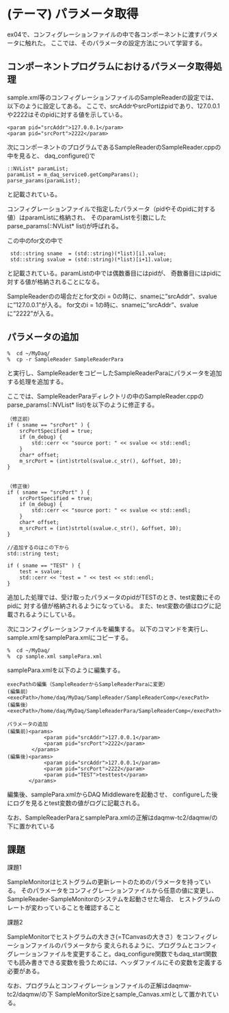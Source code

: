 (テーマ) パラメータ取得
===================================

ex04で、コンフィグレーションファイルの中で各コンポーネントに渡すパラメータに触れた。
ここでは、そのパラメータの設定方法について学習する。


コンポーネントプログラムにおけるパラメータ取得処理
--------------------------------------------------

sample.xml等のコンフィグレーションファイルのSampleReaderの設定では、以下のように設定してある。
ここで、srcAddrやsrcPortはpidであり、127.0.0.1や2222はそのpidに対する値を示している。

    <param pid="srcAddr">127.0.0.1</param>
    <param pid="srcPort">2222</param>



次にコンポーネントのプログラムであるSampleReaderのSampleReader.cppの中を見ると、
daq_configure()で

    ::NVList* paramList;
    paramList = m_daq_service0.getCompParams();
    parse_params(paramList);

と記載されている。


コンフィグレーションファイルで指定したパラメータ（pidやそのpidに対する値）はparamListに格納され、
そのparamListを引数にしたparse_params(::NVList* list)が呼ばれる。

この中のfor文の中で

     std::string sname  = (std::string)(*list)[i].value;
     std::string svalue = (std::string)(*list)[i+1].value;

と記載されている。paramListの中では偶数番目にはpidが、
奇数番目にはpidに対する値が格納されることになる。

SampleReaderのの場合だとfor文のi = 0の時に、snameに”srcAddr”、svalueに”127.0.0.1”が入る。
for文のi = 1の時に、snameに”srcAddr”、svalueに”2222”が入る。


パラメータの追加
--------------------------------------------------

    %  cd ~/MyDaq/
    %  cp -r SampleReader SampleReaderPara

と実行し、SampleReaderをコピーしたSampleReaderParaにパラメータを追加する処理を追加する。

ここでは、SampleReaderParaディレクトリの中のSampleReader.cppのparse_params(::NVList* list)を以下のように修正する。

    （修正前）
    if ( sname == "srcPort" ) {
        srcPortSpecified = true;
        if (m_debug) {
            std::cerr << "source port: " << svalue << std::endl;
        }
        char* offset;
        m_srcPort = (int)strtol(svalue.c_str(), &offset, 10);
    }


    （修正後）
    if ( sname == "srcPort" ) {
        srcPortSpecified = true;
        if (m_debug) {
            std::cerr << "source port: " << svalue << std::endl;
        }
        char* offset;
        m_srcPort = (int)strtol(svalue.c_str(), &offset, 10);
    }

    //追加するのはこの下から
    std::string test;

    if ( sname == "TEST" ) {
        test = svalue;
        std::cerr << "test = " << test << std::endl;
    }


追加した処理では、受け取ったパラメータのpidがTESTのとき、test変数にそのpidに
対する値が格納されるようになっている。
また、test変数の値はログに記載されるようにしている。

次にコンフィグレーションファイルを編集する。
以下のコマンドを実行し、sample.xmlをsamplePara.xmlにコピーする。

    %  cd ~/MyDaq/
    %  cp sample.xml samplePara.xml

samplePara.xmlを以下のように編集する。

    execPathの編集（SampleReaderからSampleReaderParaに変更）
    (編集前）<execPath>/home/daq/MyDaq/SampleReader/SampleReaderComp</execPath>
    (編集後）<execPath>/home/daq/MyDaq/SampleReaderPara/SampleReaderComp</execPath>

    パラメータの追加
    (編集前)<params>
                <param pid="srcAddr">127.0.0.1</param>
                <param pid="srcPort">2222</param>
            </params>
    (編集後)<params>
                <param pid="srcAddr">127.0.0.1</param>
                <param pid="srcPort">2222</param>
                <param pid="TEST">testtest</param>
           </params>


編集後、samplePara.xmlからDAQ Middlewareを起動させ、
configureした後にログを見るとtest変数の値がログに記載される。


なお、SampleReaderParaとsamplePara.xmlの正解はdaqmw-tc2/daqmw/の下に置かれている

課題
----

課題1

SampleMonitorはヒストグラムの更新レートのためのパラメータを持っている。
そのパラメータをコンフィグレーションファイルから任意の値に変更し、
SampleReader-SampleMonitorのシステムを起動させた場合、
ヒストグラムのレートが変わっていることを確認すること



課題2

SampleMonitorでヒストグラムの大きさ(=TCanvasの大きさ）をコンフィグレーションファイルのパラメータから
変えられるように、プログラムとコンフィグレーションファイルを変更すること。daq_configure関数でもdaq_start関数でも読み書きできる変数を扱うためには、ヘッダファイルにその変数を定義する必要がある。



なお、プログラムとコンフィグレーションファイルの正解はdaqmw-tc2/daqmw/の下
SampleMonitorSizeとsample_Canvas.xmlとして置かれている。











